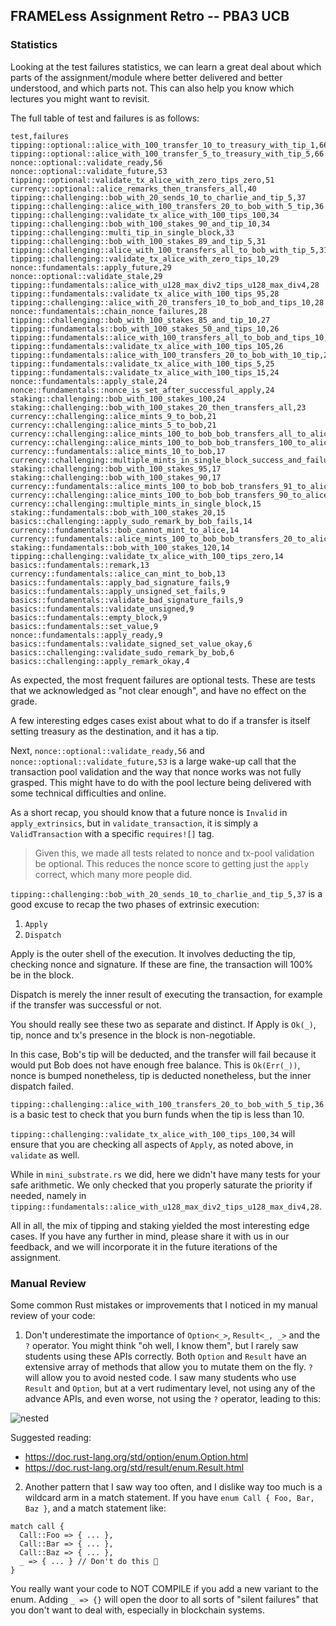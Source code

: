 ## FRAMELess Assignment Retro -- PBA3 UCB

### Statistics

Looking at the test failures statistics, we can learn a great deal about which parts of the
assignment/module where better delivered and better understood, and which parts not. This can also
help you know which lectures you might want to revisit.

The full table of test and failures is as follows:

```
test,failures
tipping::optional::alice_with_100_transfer_10_to_treasury_with_tip_1,66
tipping::optional::alice_with_100_transfer_5_to_treasury_with_tip_5,66
nonce::optional::validate_ready,56
nonce::optional::validate_future,53
tipping::optional::validate_tx_alice_with_zero_tips_zero,51
currency::optional::alice_remarks_then_transfers_all,40
tipping::challenging::bob_with_20_sends_10_to_charlie_and_tip_5,37
tipping::challenging::alice_with_100_transfers_20_to_bob_with_5_tip,36
tipping::challenging::validate_tx_alice_with_100_tips_100,34
tipping::challenging::bob_with_100_stakes_90_and_tip_10,34
tipping::challenging::multi_tip_in_single_block,33
tipping::challenging::bob_with_100_stakes_89_and_tip_5,31
tipping::challenging::alice_with_100_transfers_all_to_bob_with_tip_5,31
tipping::challenging::validate_tx_alice_with_zero_tips_10,29
nonce::fundamentals::apply_future,29
nonce::optional::validate_stale,29
tipping::fundamentals::alice_with_u128_max_div2_tips_u128_max_div4,28
tipping::fundamentals::validate_tx_alice_with_100_tips_95,28
tipping::challenging::alice_with_20_transfers_10_to_bob_and_tips_10,28
nonce::fundamentals::chain_nonce_failures,28
tipping::challenging::bob_with_100_stakes_85_and_tip_10,27
tipping::fundamentals::bob_with_100_stakes_50_and_tips_10,26
tipping::fundamentals::alice_with_100_transfers_all_to_bob_and_tips_10,26
tipping::fundamentals::validate_tx_alice_with_100_tips_105,26
tipping::fundamentals::alice_with_100_transfers_20_to_bob_with_10_tip,25
tipping::fundamentals::validate_tx_alice_with_100_tips_5,25
tipping::fundamentals::validate_tx_alice_with_100_tips_15,24
nonce::fundamentals::apply_stale,24
nonce::fundamentals::nonce_is_set_after_successful_apply,24
staking::challenging::bob_with_100_stakes_100,24
staking::challenging::bob_with_100_stakes_20_then_transfers_all,23
currency::challenging::alice_mints_9_to_bob,21
currency::challenging::alice_mints_5_to_bob,21
currency::challenging::alice_mints_100_to_bob_bob_transfers_all_to_alice,21
currency::challenging::alice_mints_100_to_bob_bob_transfers_100_to_alice,19
currency::fundamentals::alice_mints_10_to_bob,17
currency::challenging::multiple_mints_in_single_block_success_and_failure,17
staking::challenging::bob_with_100_stakes_95,17
staking::challenging::bob_with_100_stakes_90,17
currency::fundamentals::alice_mints_100_to_bob_bob_transfers_91_to_alice,15
currency::challenging::alice_mints_100_to_bob_bob_transfers_90_to_alice,15
currency::challenging::multiple_mints_in_single_block,15
staking::fundamentals::bob_with_100_stakes_20,15
basics::challenging::apply_sudo_remark_by_bob_fails,14
currency::fundamentals::bob_cannot_mint_to_alice,14
currency::fundamentals::alice_mints_100_to_bob_bob_transfers_20_to_alice,14
staking::fundamentals::bob_with_100_stakes_120,14
tipping::challenging::validate_tx_alice_with_100_tips_zero,14
basics::fundamentals::remark,13
currency::fundamentals::alice_can_mint_to_bob,13
basics::fundamentals::apply_bad_signature_fails,9
basics::fundamentals::apply_unsigned_set_fails,9
basics::fundamentals::validate_bad_signature_fails,9
basics::fundamentals::validate_unsigned,9
basics::fundamentals::empty_block,9
basics::fundamentals::set_value,9
nonce::fundamentals::apply_ready,9
basics::fundamentals::validate_signed_set_value_okay,6
basics::challenging::validate_sudo_remark_by_bob,6
basics::challenging::apply_remark_okay,4
```

As expected, the most frequent failures are optional tests. These are tests that we acknowledged as
"not clear enough", and have no effect on the grade.

A few interesting edges cases exist about what to do if a transfer is itself setting treasury as the
destination, and it has a tip.

Next, `nonce::optional::validate_ready,56` and `nonce::optional::validate_future,53` is a large
wake-up call that the transaction pool validation and the way that nonce works was not fully
grasped. This might have to do with the pool lecture being delivered with some technical
difficulties and online.

As a short recap, you should know that a future nonce is `Invalid` in `apply_extrinsics`, but in
`validate_transaction`, it is simply a `ValidTransaction` with a specific `requires![]` tag.

> Given this, we made all tests related to nonce and tx-pool validation be optional. This reduces
> the nonce score to getting just the `apply` correct, which many more people did.

`tipping::challenging::bob_with_20_sends_10_to_charlie_and_tip_5,37` is a good excuse to recap the
two phases of extrinsic execution:

1. `Apply`
2. `Dispatch`

Apply is the outer shell of the execution. It involves deducting the tip, checking nonce and
signature. If these are fine, the transaction will 100% be in the block.

Dispatch is merely the inner result of executing the transaction, for example if the transfer was
successful or not.

You should really see these two as separate and distinct. If Apply is `Ok(_)`, tip, nonce and tx's
presence in the block is non-negotiable.

In this case, Bob's tip will be deducted, and the transfer will fail because it would put Bob does
not have enough free balance. This is `Ok(Err(_))`, nonce is bumped nonetheless, tip is deducted
nonetheless, but the inner dispatch failed.

`tipping::challenging::alice_with_100_transfers_20_to_bob_with_5_tip,36` is a basic test to check
that you burn funds when the tip is less than 10.


`tipping::challenging::validate_tx_alice_with_100_tips_100,34` will ensure that you are checking all
aspects of `Apply`, as noted above, in `validate` as well.

While in `mini_substrate.rs` we did, here we didn't have many tests for your safe arithmetic. We
only checked that you properly saturate the priority if needed, namely in
`tipping::fundamentals::alice_with_u128_max_div2_tips_u128_max_div4,28`.

All in all, the mix of tipping and staking yielded the most interesting edge cases. If you have any
further in mind, please share it with us in our feedback, and we will incorporate it in the future
iterations of the assignment.



### Manual Review

Some common Rust mistakes or improvements that I noticed in my manual review of your code:

1. Don't underestimate the importance of `Option<_>`, `Result<_, _>` and the `?` operator. You might
  think "oh well, I know them", but I rarely saw students using these APIs correctly. Both `Option`
  and `Result` have an extensive array of methods that allow you to mutate them on the fly. `?` will
  allow you to avoid nested code. I saw many students who use `Result` and `Option`, but at a vert
  rudimentary level, not using any of the advance APIs, and even worse, not using the `?` operator,
  leading to this:

![nested](https://miro.medium.com/v2/resize:fit:1400/format:webp/1*YoTPCR_l1ApgGGfMp6ZzmQ.png)

Suggested reading:

- https://doc.rust-lang.org/std/option/enum.Option.html
- https://doc.rust-lang.org/std/result/enum.Result.html

2. Another pattern that I saw way too often, and I dislike way too much is a wildcard arm in a match
   statement. If you have `enum Call { Foo, Bar, Baz }`, and a match statement like:

```
match call {
  Call::Foo => { ... },
  Call::Bar => { ... },
  Call::Baz => { ... },
  _ => { ... } // Don't do this 🤮
}
```

You really want your code to NOT COMPILE if you add a new variant to the enum. Adding `_ => {}` will
open the door to all sorts of "silent failures" that you don't want to deal with, especially in
blockchain systems.
